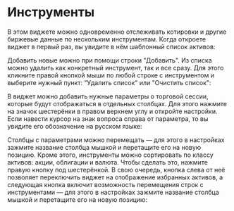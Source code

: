 # Инструменты 
В этом виджете можно одновременно отслеживать котировки и другие биржевые данные по нескольким инструментам. Когда откроете виджет в первый раз, вы увидите в нём шаблонный список активов:  

Добавить новые можно при помощи строки "Добавить". Из списка можно удалить как конкретный инструмент, так и все сразу. Для этого кликните правой кнопкой мыши по любой строке с инструментом и выберите нужный пункт: "Удалить список" или "Очистить список":   

В виджет можно добавить нужные параметры о торговой сессии, которые будут отображаться в отдельных столбцах. Для этого нажмите на значок шестерёнки в правом верхнем углу и откройте настройки. Если навести курсор на знак вопроса справа от параметра, то вы увидите его обозначение на русском языке: 

Столбцы с параметрами можно перемещать — для этого в настройках зажмите название столбца мышкой и перетащите его на новую позицию. Кроме этого, инструменты можно сортировать по классу активов: акции, облигации и валюта. Чтобы сделать это, нажмите правую кнопку под шестерёнкой. В свою очередь, кнопка слева от неё позволяет переключить виджет на отображение избранных активов, а следующая кнопка включит возможность перемещения строк с инструментами — для этого в настройках зажмите название столбца мышкой и перетащите его на новую позицию:  
